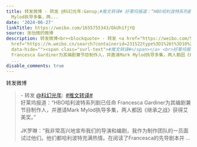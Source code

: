 ```yaml
---
title: 转发微博 - 转发 @科幻光年:&ensp;#推文转译# 好莱坞报道：“HBO哈利波特系列剧已任命 Francesca Gardiner为其编剧兼节目制作人，并邀请Mark
  Mylod执导多集，两...
date: '2024-06-27'
linkTitle: https://weibo.com/1655755343/OkUh1fjYQ
source: 张怡微的微博
description: 转发微博<br><blockquote> - 转发 <a href="https://weibo.com/5726230680" target="_blank">@科幻光年</a>: <a
  href="https://m.weibo.cn/search?containerid=231522type%3D1%26t%3D10%26q%3D%23%E6%8E%A8%E6%96%87%E8%BD%AC%E8%AF%91%23&amp;extparam=%23%E6%8E%A8%E6%96%87%E8%BD%AC%E8%AF%91%23"
  data-hide=""><span class="surl-text">#推文转译#</span></a> <br>好莱坞报道：“HBO哈利波特系列剧已任命
  Francesca Gardiner为其编剧兼节目制作人，并邀请Mark Mylod执导多集，两人都因《继承之战》获得艾美奖。” <br><br>JK罗琳：“我非常高兴地宣布我们的导演和编剧，我作为制作团队的一员面试过他们。他们都哈利波特充满热情。在阅读了Francesca的先导剧本并
  ...
disable_comments: true
---
```

转发微博<br><blockquote> - 转发 <a href="https://weibo.com/5726230680" target="_blank">@科幻光年</a>: <a href="https://m.weibo.cn/search?containerid=231522type%3D1%26t%3D10%26q%3D%23%E6%8E%A8%E6%96%87%E8%BD%AC%E8%AF%91%23&amp;extparam=%23%E6%8E%A8%E6%96%87%E8%BD%AC%E8%AF%91%23" data-hide=""><span class="surl-text">#推文转译#</span></a> <br>好莱坞报道：“HBO哈利波特系列剧已任命 Francesca Gardiner为其编剧兼节目制作人，并邀请Mark Mylod执导多集，两人都因《继承之战》获得艾美奖。” <br><br>JK罗琳：“我非常高兴地宣布我们的导演和编剧，我作为制作团队的一员面试过他们。他们都哈利波特充满热情。在阅读了Francesca的先导剧本并 ...